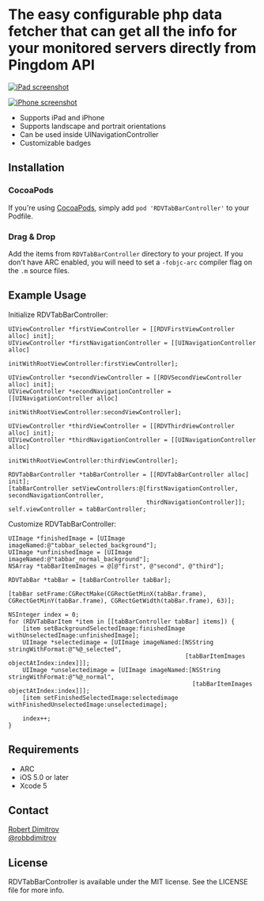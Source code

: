 # The easy configurable php data fetcher that can get all the info for your monitored servers directly from Pingdom API

[![iPad screenshot](Screenshots/iPad-small.png)](Screenshots/iPad.png)

[![iPhone screenshot](Screenshots/iPhone-small.png)](Screenshots/iPhone.png)

* Supports iPad and iPhone
* Supports landscape and portrait orientations
* Can be used inside UINavigationController
* Customizable badges

## Installation

### CocoaPods

If you're using [CocoaPods](http://www.cocoapods.org), simply add `pod 'RDVTabBarController'` to your Podfile.

### Drag & Drop

Add the items from `RDVTabBarController` directory to your project. If you don't have ARC enabled, you will need to set a `-fobjc-arc` compiler flag on the `.m` source files.

## Example Usage

Initialize RDVTabBarController:

```
UIViewController *firstViewController = [[RDVFirstViewController alloc] init];
UIViewController *firstNavigationController = [[UINavigationController alloc]
                                               initWithRootViewController:firstViewController];

UIViewController *secondViewController = [[RDVSecondViewController alloc] init];
UIViewController *secondNavigationController = [[UINavigationController alloc]
                                                initWithRootViewController:secondViewController];

UIViewController *thirdViewController = [[RDVThirdViewController alloc] init];
UIViewController *thirdNavigationController = [[UINavigationController alloc]
                                               initWithRootViewController:thirdViewController];

RDVTabBarController *tabBarController = [[RDVTabBarController alloc] init];
[tabBarController setViewControllers:@[firstNavigationController, secondNavigationController,
                                       thirdNavigationController]];
self.viewController = tabBarController;
```

Customize RDVTabBarController:

```
UIImage *finishedImage = [UIImage imageNamed:@"tabbar_selected_background"];
UIImage *unfinishedImage = [UIImage imageNamed:@"tabbar_normal_background"];
NSArray *tabBarItemImages = @[@"first", @"second", @"third"];

RDVTabBar *tabBar = [tabBarController tabBar];

[tabBar setFrame:CGRectMake(CGRectGetMinX(tabBar.frame), CGRectGetMinY(tabBar.frame), CGRectGetWidth(tabBar.frame), 63)];

NSInteger index = 0;
for (RDVTabBarItem *item in [[tabBarController tabBar] items]) {
    [item setBackgroundSelectedImage:finishedImage withUnselectedImage:unfinishedImage];
    UIImage *selectedimage = [UIImage imageNamed:[NSString stringWithFormat:@"%@_selected",
                                                  [tabBarItemImages objectAtIndex:index]]];
    UIImage *unselectedimage = [UIImage imageNamed:[NSString stringWithFormat:@"%@_normal",
                                                    [tabBarItemImages objectAtIndex:index]]];
    [item setFinishedSelectedImage:selectedimage withFinishedUnselectedImage:unselectedimage];

    index++;
}
```

## Requirements

* ARC
* iOS 5.0 or later
* Xcode 5

## Contact

[Robert Dimitrov](http://robbdimitrov.com)   
[@robbdimitrov](https://twitter.com/robbdimitrov)

## License

RDVTabBarController is available under the MIT license. See the LICENSE file for more info.
